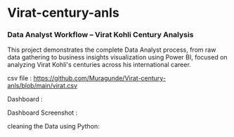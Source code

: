 # Virat-century-anls
### Data Analyst Workflow – Virat Kohli Century Analysis
This project demonstrates the complete Data Analyst process, from raw data gathering to business insights visualization using Power BI, focused on analyzing Virat Kohli's centuries across his international career.

csv file : https://github.com/Muragunde/Virat-century-anls/blob/main/virat.csv

Dashboard : 

Dashboard Screenshot :

cleaning the Data using Python: 
